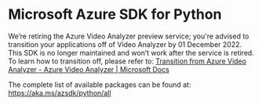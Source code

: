 # Microsoft Azure SDK for Python

 We’re retiring the Azure Video Analyzer preview service; you're advised to transition your applications off of Video Analyzer by 01 December 2022. This SDK is no longer maintained and won’t work after the service is retired. To learn how to transition off, please refer to: [Transition from Azure Video Analyzer - Azure Video Analyzer | Microsoft Docs](https://docs.microsoft.com/en-us/azure/azure-video-analyzer/video-analyzer-docs/transition-from-video-analyzer)

The complete list of available packages can be found at: https://aka.ms/azsdk/python/all
